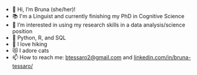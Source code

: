 - :rainbow: Hi, I’m Bruna (she/her)!
- :books: I'm a Linguist and currently finishing my PhD in Cognitive Science
- 👀 I’m interested in using my research skills in a data analysis/science position
- 🌱 Python, R, and SQL
- :hiking_boot: I love hiking
- :heart_eyes_cat: I adore cats
- 📫 How to reach me: btessaro2@gmail.com and [linkedin.com/in/bruna-tessaro/](https://www.linkedin.com/in/bruna-tessaro/)


<!---
btessaro/btessaro is a ✨ special ✨ repository because its `README.md` (this file) appears on your GitHub profile.
You can click the Preview link to take a look at your changes.
--->
